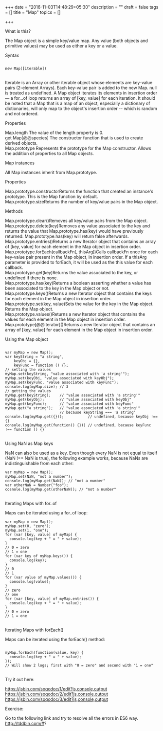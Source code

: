 +++
date = "2016-11-03T14:48:29+05:30"
description = ""
draft = false
tags = []
title = "Map"
topics = []

+++


<link rel="stylesheet" href="//cdnjs.cloudflare.com/ajax/libs/highlight.js/9.6.0/styles/androidstudio.min.css">
<script src="//cdnjs.cloudflare.com/ajax/libs/highlight.js/9.6.0/highlight.min.js"></script>
<script>hljs.initHighlightingOnLoad();</script>

<p class='custom-heading'>What is this?</p>
The Map object is a simple key/value map. Any value (both objects and primitive values) may be used as either a key or a value.

<p class='custom-sub-heading'>Syntax</p>

<pre>
<code class="language-javascript">
new Map([iterable])
</code>
</pre>

Iterable is an Array or other iterable object whose elements are key-value pairs (2-element Arrays). Each key-value pair is added to the new Map. null is treated as undefined.
A Map object iterates its elements in insertion order — a for...of loop returns an array of [key, value] for each iteration.
It should be noted that a Map that is a map of an object, especially a dictionary of dictionaries, will only map to the object's insertion order -- which is random and not ordered. 

<p class='custom-sub-heading'>Properties</p>
<highlight>Map.length</highlight>
The value of the length property is 0.<br>
<highlight>get Map[@@species]</highlight>
The constructor function that is used to create derived objects.<br>
<highlight>Map.prototype</highlight>
Represents the prototype for the Map constructor. Allows the addition of properties to all Map objects.

<p class='custom-sub-heading'>Map instances</p>
All Map instances inherit from <highlight>Map.prototype</highlight>.
<p class='custom-sub-heading'>Properties</p>
<highlight>Map.prototype.constructor</highlight>Returns the function that created an instance's prototype. This is the Map function by default.<br>
<highlight>Map.prototype.size</highlight>Returns the number of key/value pairs in the Map object.<br>
<p class='custom-sub-heading'>Methods</p>
<highlight>Map.prototype.clear()</highlight>Removes all key/value pairs from the Map object.<br>
<highlight>Map.prototype.delete(key)</highlight>Removes any value associated to the key and returns the value that Map.prototype.has(key) would have previously returned. Map.prototype.has(key) will return false afterwards.<br>
<highlight>Map.prototype.entries()</highlight>Returns a new Iterator object that contains an array of [key, value] for each element in the Map object in insertion order.<br>
<highlight>Map.prototype.forEach(callbackFn[, thisArg])</highlight>Calls callbackFn once for each key-value pair present in the Map object, in insertion order. If a thisArg parameter is provided to forEach, it will be used as the this value for each callback.<br>
<highlight>Map.prototype.get(key)</highlight>Returns the value associated to the key, or undefined if there is none.<br>
<highlight>Map.prototype.has(key)</highlight>Returns a boolean asserting whether a value has been associated to the key in the Map object or not.<br>
<highlight>Map.prototype.keys()</highlight>Returns a new Iterator object that contains the keys for each element in the Map object in insertion order.<br>
<highlight>Map.prototype.set(key, value)</highlight>Sets the value for the key in the Map object. Returns the Map object.<br>
<highlight>Map.prototype.values()</highlight>Returns a new Iterator object that contains the values for each element in the Map object in insertion order.<br>
<highlight>Map.prototype[@@iterator]()</highlight>Returns a new Iterator object that contains an array of [key, value] for each element in the Map object in insertion order.<br>
<p class='custom-sub-heading'>Using the Map object</p>
<pre>
<code class="language-javascript">
var myMap = new Map();
var keyString = "a string",
    keyObj = {},
    keyFunc = function () {}; 
// setting the values
myMap.set(keyString, "value associated with 'a string'");
myMap.set(keyObj, "value associated with keyObj");
myMap.set(keyFunc, "value associated with keyFunc");
console.log(myMap.size); // 3 
// getting the values
myMap.get(keyString);    // "value associated with 'a string'"
myMap.get(keyObj);       // "value associated with keyObj"
myMap.get(keyFunc);      // "value associated with keyFunc"
myMap.get("a string");   // "value associated with 'a string'"
                         // because keyString === 'a string'
console.log(myMap.get({}));           // undefined, because keyObj !== {}
console.log(myMap.get(function() {})) // undefined, because keyFunc !== function () {}
</code>
</pre>

<p class='custom-sub-heading'>Using NaN as Map keys</p>
NaN can also be used as a key. Even though every NaN is not equal to itself (NaN !== NaN is true), the following example works, because NaNs are indistinguishable from each other:
<pre>
<code class="language-javascript">var myMap = new Map();
myMap.set(NaN, "not a number");
console.log(myMap.get(NaN)); // "not a number"
var otherNaN = Number("foo");
cosnole.log(myMap.get(otherNaN)); // "not a number"
</code>
</pre>


<p class='custom-sub-heading'>Iterating Maps with for..of</p>
Maps can be iterated using a for..of loop:
<pre>
<code class="language-javascript">var myMap = new Map();
myMap.set(0, "zero");
myMap.set(1, "one");
for (var [key, value] of myMap) {
  console.log(key + " = " + value);
}
// 0 = zero
// 1 = one
for (var key of myMap.keys()) {
  console.log(key);
}
// 0
// 1
for (var value of myMap.values()) {
  console.log(value);
}
// zero
// one
for (var [key, value] of myMap.entries()) {
  console.log(key + " = " + value);
}
// 0 = zero
// 1 = one
</code>
</pre>

<p class='custom-sub-heading'>Iterating Maps with forEach()</p>

Maps can be iterated using the forEach() method:
<pre>
<code class="language-javascript">
myMap.forEach(function(value, key) {
  console.log(key + " = " + value);
});
// Will show 2 logs; first with "0 = zero" and second with "1 = one"
</code>
</pre>

<p class='custom-heading'>Try it out here:</p>
<a href="https://jsbin.com/soqodoc/1/edit?js,console,output">https://jsbin.com/soqodoc/1/edit?js,console,output</a> <br>
<a href="https://jsbin.com/soqodoc/2/edit?js,console,output">https://jsbin.com/soqodoc/2/edit?js,console,output</a> <br>
<a href="https://jsbin.com/soqodoc/3/edit?js,console,output">https://jsbin.com/soqodoc/3/edit?js,console,output</a>

<p class='custom-heading'>Exercise:</p>

Go to the following link and try to resolve all the errors in ES6 way. <br>
http://tddbin.com/#?
